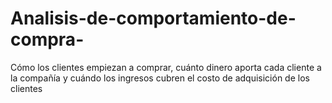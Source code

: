 # Analisis-de-comportamiento-de-compra-
Cómo los clientes empiezan a comprar, cuánto dinero aporta cada cliente a la compañía y cuándo los ingresos cubren el costo de adquisición de los clientes